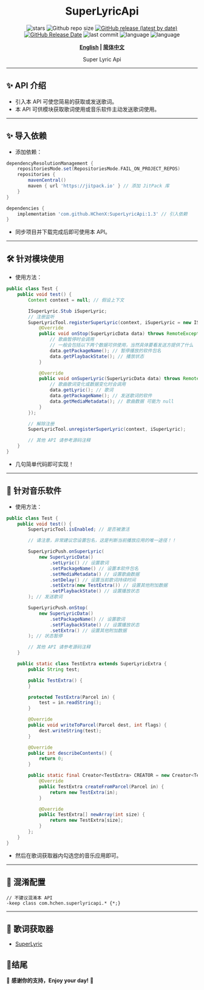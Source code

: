 <div align="center">
<h1>SuperLyricApi</h1>

![stars](https://img.shields.io/github/stars/HChenX/SuperLyricApi?style=flat)
![Github repo size](https://img.shields.io/github/repo-size/HChenX/SuperLyricApi)
[![GitHub release (latest by date)](https://img.shields.io/github/v/release/HChenX/SuperLyricApi)](https://github.com/HChenX/SuperLyricApi/releases)
[![GitHub Release Date](https://img.shields.io/github/release-date/HChenX/SuperLyricApi)](https://github.com/HChenX/SuperLyricApi/releases)
![last commit](https://img.shields.io/github/last-commit/HChenX/SuperLyricApi?style=flat)
![language](https://img.shields.io/badge/language-java-purple)
![language](https://img.shields.io/badge/language-aidl-purple)

<p><b><a href="README-en.md">English</a> | <a href="README.md">简体中文</a></b></p>
<p>Super Lyric Api</p>
</div>

---

## ✨ API 介绍

- 引入本 API 可使您简易的获取或发送歌词。
- 本 API 可供模块获取歌词使用或音乐软件主动发送歌词使用。

---

## ✨ 导入依赖

- 添加依赖：

```groovy
dependencyResolutionManagement {
    repositoriesMode.set(RepositoriesMode.FAIL_ON_PROJECT_REPOS)
    repositories {
        mavenCentral()
        maven { url 'https://jitpack.io' } // 添加 JitPack 库
    }
}

dependencies {
    implementation 'com.github.HChenX:SuperLyricApi:1.3' // 引入依赖
}
```

- 同步项目并下载完成后即可使用本 API。

---

## 🛠 针对模块使用

- 使用方法：

```java
public class Test {
    public void test() {
        Context context = null; // 假设上下文

        ISuperLyric.Stub iSuperLyric;
        // 注册监听
        SuperLyricTool.registerSuperLyric(context, iSuperLyric = new ISuperLyric.Stub() {
            @Override
            public void onStop(SuperLyricData data) throws RemoteException {
                // 歌曲暂停时会调用
                // 一般会包括以下两个数据可供使用，当然具体要看发送方提供了什么
                data.getPackageName(); // 暂停播放的软件包名
                data.getPlaybackState(); // 播放状态
            }

            @Override
            public void onSuperLyric(SuperLyricData data) throws RemoteException {
                // 歌曲歌词变化或数据变化时会调用
                data.getLyric(); // 歌词
                data.getPackageName(); // 发送歌词的软件
                data.getMediaMetadata(); // 歌曲数据 可能为 null
            }
        });

        // 解除注册
        SuperLyricTool.unregisterSuperLyric(context, iSuperLyric);

        // 其他 API 请参考源码注释
    }
}
```

- 几句简单代码即可实现！

---

## 🔧 针对音乐软件

- 使用方法：

```java
public class Test {
    public void test() {
        SuperLyricTool.isEnabled; // 是否被激活

        // 请注意，非常建议您设置包名，这是判断当前播放应用的唯一途径！！

        SuperLyricPush.onSuperLyric(
            new SuperLyricData()
                .setLyric() // 设置歌词
                .setPackageName() // 设置本软件包名
                .setMediaMetadata() // 设置歌曲数据
                .setDelay() // 设置当前歌词持续时间
                .setExtra(new TestExtra()) // 设置其他附加数据
                .setPlaybackState() // 设置播放状态
        ); // 发送歌词

        SuperLyricPush.onStop(
            new SuperLyricData()
                .setPackageName() // 设置歌词
                .setPlaybackState() // 设置播放状态
                .setExtra() // 设置其他附加数据
        ); // 状态暂停

        // 其他 API 请参考源码注释
    }

    public static class TestExtra extends SuperLyricExtra {
        public String test;

        public TestExtra() {
        }

        protected TestExtra(Parcel in) {
            test = in.readString();
        }

        @Override
        public void writeToParcel(Parcel dest, int flags) {
            dest.writeString(test);
        }

        @Override
        public int describeContents() {
            return 0;
        }

        public static final Creator<TestExtra> CREATOR = new Creator<TestExtra>() {
            @Override
            public TestExtra createFromParcel(Parcel in) {
                return new TestExtra(in);
            }

            @Override
            public TestExtra[] newArray(int size) {
                return new TestExtra[size];
            }
        };
    }
}
```

- 然后在歌词获取器内勾选您的音乐应用即可。

---

## 🌟 混淆配置

```text
// 不建议混淆本 API
-keep class com.hchen.superlyricapi.* {*;}
```

---

## 📢 歌词获取器

- [SuperLyric](https://github.com/HChenX/SuperLyric)

## 🎉结尾

💖 **感谢你的支持，Enjoy your day!** 🚀
